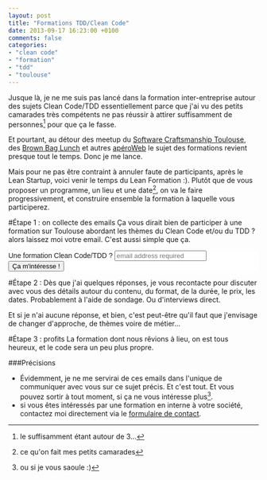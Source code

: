 ```yaml
---
layout: post
title: "Formations TDD/Clean Code"
date: 2013-09-17 16:23:00 +0100
comments: false
categories: 
- "clean code"
- "formation"
- "tdd"
- "toulouse"
---
```




Jusque là, je ne me suis pas lancé dans la formation inter-entreprise autour des sujets Clean Code/TDD essentiellement parce que j'ai vu des petits camarades très compétents ne pas réussir à attirer suffisamment de personnes[^1] pour que ça le fasse.


Et pourtant, au détour des meetup du [Software Craftsmanship Toulouse](http://www.meetup.com/Software-Craftsmanship-Toulouse/), des [Brown Bag Lunch](http://brownbaglunch.fr) et autres [apéroWeb](http://twitter.com/aperoweb_tlse) le sujet des formations revient presque tout le temps. Donc je me lance.

Mais pour ne pas être contraint à annuler faute de participants, après le Lean Startup, voici venir le temps du Lean Formation :).
Plutôt que de vous proposer un programme, un lieu et une date[^2], on va le faire progressivement, et construire ensemble la formation à laquelle vous participerez.

#Étape 1 : on collecte des emails
Ça vous dirait bien de participer à une formation sur Toulouse abordant les thèmes du Clean Code et/ou du TDD ? alors laissez moi votre email. C'est aussi simple que ça.




<link href="//cdn-images.mailchimp.com/embedcode/slim-081711.css" rel="stylesheet" type="text/css">
<style type="text/css">
	#mc_embed_signup{background:#fff; clear:left; font:14px Helvetica,Arial,sans-serif; }
	/* Add your own MailChimp form style overrides in your site stylesheet or in this style block.
	   We recommend moving this block and the preceding CSS link to the HEAD of your HTML file. */
</style>
<div id="mc_embed_signup">
	<form action="http://crafting-labs.us7.list-manage.com/subscribe/post?u=a3de88586e5393a50f018acd4&amp;id=b6f84c637c" method="post" id="mc-embedded-subscribe-form" name="mc-embedded-subscribe-form" class="validate" target="_blank" novalidate>
		<label for="mce-EMAIL">Une formation Clean Code/TDD ?</label>
		<input type="email" value="" name="EMAIL" class="email" id="mce-EMAIL" placeholder="email address required">
		<div class="clear"><input type="submit" value="Ça m'intéresse !" name="subscribe" id="mc-embedded-subscribe" class="button"></div>
	</form>
</div>



#Étape 2 :
Dès que j'ai quelques réponses, je vous recontacte pour discuter avec vous des détails autour du contenu, du format, de la durée, le prix, les dates. Probablement à l'aide de sondage. Ou d'interviews direct.

Et si je n'ai aucune réponse, et bien, c'est peut-être qu'il faut que j'envisage de changer d'approche, de thèmes voire de métier...

#Étape 3 : profits
La formation dont nous rêvions à lieu, on est tous heureux, et le code sera un peu plus propre.

###Précisions
* Évidemment, je ne me servirai de ces emails dans l'unique de communiquer avec vous sur ce sujet précis. Et c'est tout. Et vous pouvez sortir à tout moment, si ça ne vous intéresse plus[^3].
* si vous êtes intéressés par une formation en interne à votre société, contactez moi directement via le [formulaire de contact](?contact).


[^1]: le suffisamment étant autour de 3...
[^2]: ce qu'on fait mes petits camarades
[^3]: ou si je vous saoule :)
